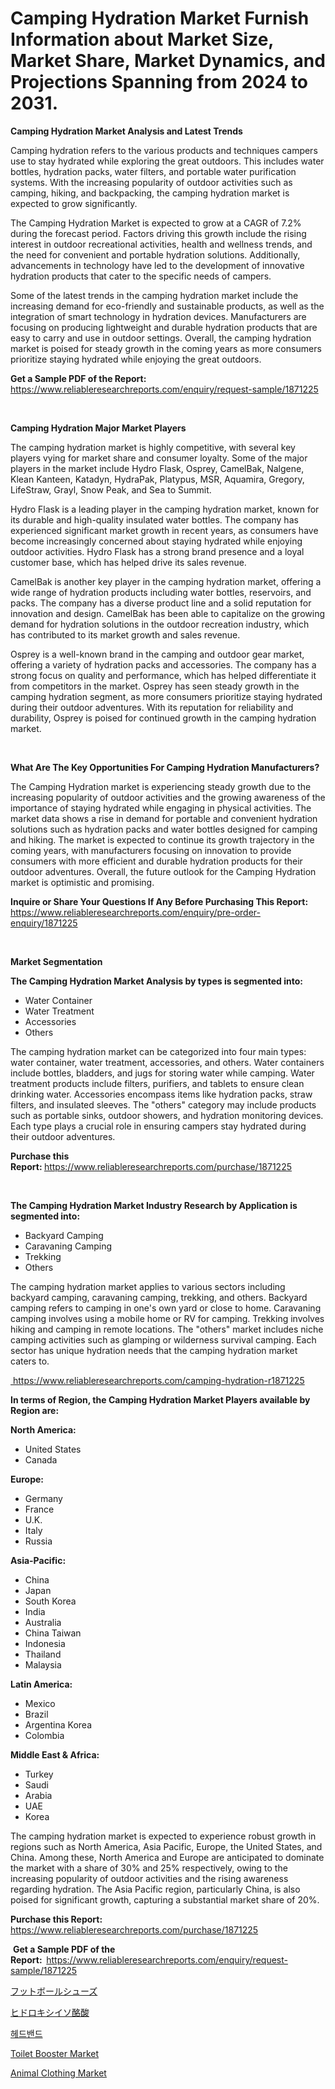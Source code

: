<p><h1>Camping Hydration Market Furnish Information about Market Size, Market Share, Market Dynamics, and Projections Spanning from 2024 to 2031.</h1></p><p><strong>Camping Hydration Market Analysis and Latest Trends</strong></p>
<p><p>Camping hydration refers to the various products and techniques campers use to stay hydrated while exploring the great outdoors. This includes water bottles, hydration packs, water filters, and portable water purification systems. With the increasing popularity of outdoor activities such as camping, hiking, and backpacking, the camping hydration market is expected to grow significantly.</p><p>The Camping Hydration Market is expected to grow at a CAGR of 7.2% during the forecast period. Factors driving this growth include the rising interest in outdoor recreational activities, health and wellness trends, and the need for convenient and portable hydration solutions. Additionally, advancements in technology have led to the development of innovative hydration products that cater to the specific needs of campers.</p><p>Some of the latest trends in the camping hydration market include the increasing demand for eco-friendly and sustainable products, as well as the integration of smart technology in hydration devices. Manufacturers are focusing on producing lightweight and durable hydration products that are easy to carry and use in outdoor settings. Overall, the camping hydration market is poised for steady growth in the coming years as more consumers prioritize staying hydrated while enjoying the great outdoors.</p></p>
<p><strong>Get a Sample PDF of the Report:&nbsp;</strong> <a href="https://www.reliableresearchreports.com/enquiry/request-sample/1871225">https://www.reliableresearchreports.com/enquiry/request-sample/1871225</a></p>
<p>&nbsp;</p>
<p><strong>Camping Hydration Major Market Players</strong></p>
<p><p>The camping hydration market is highly competitive, with several key players vying for market share and consumer loyalty. Some of the major players in the market include Hydro Flask, Osprey, CamelBak, Nalgene, Klean Kanteen, Katadyn, HydraPak, Platypus, MSR, Aquamira, Gregory, LifeStraw, Grayl, Snow Peak, and Sea to Summit.</p><p>Hydro Flask is a leading player in the camping hydration market, known for its durable and high-quality insulated water bottles. The company has experienced significant market growth in recent years, as consumers have become increasingly concerned about staying hydrated while enjoying outdoor activities. Hydro Flask has a strong brand presence and a loyal customer base, which has helped drive its sales revenue.</p><p>CamelBak is another key player in the camping hydration market, offering a wide range of hydration products including water bottles, reservoirs, and packs. The company has a diverse product line and a solid reputation for innovation and design. CamelBak has been able to capitalize on the growing demand for hydration solutions in the outdoor recreation industry, which has contributed to its market growth and sales revenue.</p><p>Osprey is a well-known brand in the camping and outdoor gear market, offering a variety of hydration packs and accessories. The company has a strong focus on quality and performance, which has helped differentiate it from competitors in the market. Osprey has seen steady growth in the camping hydration segment, as more consumers prioritize staying hydrated during their outdoor adventures. With its reputation for reliability and durability, Osprey is poised for continued growth in the camping hydration market.</p></p>
<p>&nbsp;</p>
<p><strong>What Are The Key Opportunities For Camping Hydration Manufacturers?</strong></p>
<p><p>The Camping Hydration market is experiencing steady growth due to the increasing popularity of outdoor activities and the growing awareness of the importance of staying hydrated while engaging in physical activities. The market data shows a rise in demand for portable and convenient hydration solutions such as hydration packs and water bottles designed for camping and hiking. The market is expected to continue its growth trajectory in the coming years, with manufacturers focusing on innovation to provide consumers with more efficient and durable hydration products for their outdoor adventures. Overall, the future outlook for the Camping Hydration market is optimistic and promising.</p></p>
<p><strong>Inquire or Share Your Questions If Any Before Purchasing This Report:</strong> <a href="https://www.reliableresearchreports.com/enquiry/pre-order-enquiry/1871225">https://www.reliableresearchreports.com/enquiry/pre-order-enquiry/1871225</a></p>
<p>&nbsp;</p>
<p><strong>Market Segmentation</strong></p>
<p><strong>The Camping Hydration Market Analysis by types is segmented into:</strong></p>
<p><ul><li>Water Container</li><li>Water Treatment</li><li>Accessories</li><li>Others</li></ul></p>
<p><p>The camping hydration market can be categorized into four main types: water container, water treatment, accessories, and others. Water containers include bottles, bladders, and jugs for storing water while camping. Water treatment products include filters, purifiers, and tablets to ensure clean drinking water. Accessories encompass items like hydration packs, straw filters, and insulated sleeves. The "others" category may include products such as portable sinks, outdoor showers, and hydration monitoring devices. Each type plays a crucial role in ensuring campers stay hydrated during their outdoor adventures.</p></p>
<p><strong>Purchase this Report:&nbsp;</strong><a href="https://www.reliableresearchreports.com/purchase/1871225">https://www.reliableresearchreports.com/purchase/1871225</a></p>
<p>&nbsp;</p>
<p><strong>The Camping Hydration Market Industry Research by Application is segmented into:</strong></p>
<p><ul><li>Backyard Camping</li><li>Caravaning Camping</li><li>Trekking</li><li>Others</li></ul></p>
<p><p>The camping hydration market applies to various sectors including backyard camping, caravaning camping, trekking, and others. Backyard camping refers to camping in one's own yard or close to home. Caravaning camping involves using a mobile home or RV for camping. Trekking involves hiking and camping in remote locations. The "others" market includes niche camping activities such as glamping or wilderness survival camping. Each sector has unique hydration needs that the camping hydration market caters to.</p></p>
<p><a href="https://www.reliableresearchreports.com/camping-hydration-r1871225">&nbsp;https://www.reliableresearchreports.com/camping-hydration-r1871225</a></p>
<p><strong>In terms of Region, the Camping Hydration Market Players available by Region are:</strong></p>
<p>
    <p> <strong> North America: </strong>
        <ul>
            <li>United States</li>
            <li>Canada</li>
        </ul>
        </p> 
    <p> <strong> Europe: </strong>
        <ul>
            <li>Germany</li>
            <li>France</li>
            <li>U.K.</li>
            <li>Italy</li>
            <li>Russia</li>
        </ul>
        </p> 
    <p> <strong> Asia-Pacific: </strong>
        <ul>
            <li>China</li>
            <li>Japan</li>
            <li>South Korea</li>
            <li>India</li>
            <li>Australia</li>
            <li>China Taiwan</li>
            <li>Indonesia</li>
            <li>Thailand</li>
            <li>Malaysia</li>
        </ul>
        </p> 
    <p> <strong> Latin America: </strong>
        <ul>
            <li>Mexico</li>
            <li>Brazil</li>
            <li>Argentina Korea</li>
            <li>Colombia</li>
        </ul>
        </p> 
    <p> <strong> Middle East & Africa: </strong>
        <ul>
            <li>Turkey</li>
            <li>Saudi</li>
            <li>Arabia</li>
            <li>UAE</li>
            <li>Korea</li>
        </ul>
    </p>
    </p>
<p><p>The camping hydration market is expected to experience robust growth in regions such as North America, Asia Pacific, Europe, the United States, and China. Among these, North America and Europe are anticipated to dominate the market with a share of 30% and 25% respectively, owing to the increasing popularity of outdoor activities and the rising awareness regarding hydration. The Asia Pacific region, particularly China, is also poised for significant growth, capturing a substantial market share of 20%.</p></p>
<p><strong>Purchase this Report: </strong><a href="https://www.reliableresearchreports.com/purchase/1871225">https://www.reliableresearchreports.com/purchase/1871225</a></p>
<p>&nbsp;<strong>Get a Sample PDF of the Report:&nbsp;&nbsp;</strong><a href="https://www.reliableresearchreports.com/enquiry/request-sample/1871225">https://www.reliableresearchreports.com/enquiry/request-sample/1871225</a></p>
<p><strong></strong></p>
<p><p><a href="https://medium.com/@scotttyesha/%E6%AC%A1%E3%81%AE%E6%96%87%E3%82%92%E6%97%A5%E6%9C%AC%E8%AA%9E%E3%81%AB%E7%BF%BB%E8%A8%B3%E3%81%97%E3%81%A6%E3%81%8F%E3%81%A0%E3%81%95%E3%81%84-%E8%A3%BD%E5%93%81%E3%82%BF%E3%82%A4%E3%83%97-%E3%82%A2%E3%83%97%E3%83%AA%E3%82%B1%E3%83%BC%E3%82%B7%E3%83%A7%E3%83%B3-%E5%9C%B0%E5%9F%9F-%E4%BC%81%E6%A5%AD%E5%88%A5%E3%81%AE%E3%82%B0%E3%83%AD%E3%83%BC%E3%83%90%E3%83%AB%E3%83%95%E3%83%83%E3%83%88%E3%83%9C%E3%83%BC%E3%83%AB%E3%82%B7%E3%83%A5%E3%83%BC%E3%82%BA%E5%B8%82%E5%A0%B4-db38bb29f3ae">フットボールシューズ</a></p><p><a href="https://medium.com/@khkjaxbn36/%E3%83%92%E3%83%89%E3%83%AD%E3%82%AD%E3%82%B7%E3%82%A4%E3%82%BD%E9%85%AA%E9%85%B8%E5%B8%82%E5%A0%B4-%E3%82%B0%E3%83%AD%E3%83%BC%E3%83%90%E3%83%AB%E3%81%8A%E3%82%88%E3%81%B3%E5%9C%B0%E5%9F%9F%E5%88%A5%E3%81%AE%E5%88%86%E6%9E%90-%E5%9C%B0%E5%9F%9F-%E5%9B%BD%E3%83%AC%E3%83%99%E3%83%AB%E3%81%AE%E5%88%86%E6%9E%90-%E3%81%8A%E3%82%88%E3%81%B3%E7%AB%B6%E4%BA%89%E7%8A%B6%E6%B3%81%E3%81%AB%E7%84%A6%E7%82%B9%E3%82%92%E5%BD%93%E3%81%A6%E3%82%8B-a56b0b4948a6">ヒドロキシイソ酪酸</a></p><p><a href="https://medium.com/@iarhbiqv81/%ED%97%A4%EB%93%9C%EB%B0%B4%EB%93%9C-%EC%8B%9C%EC%9E%A5-%EB%8F%99%ED%96%A5-%EC%8B%9C%EC%9E%A5-%EC%84%B8%EB%B6%84%ED%99%94%EC%9D%98-%EC%83%81%EC%84%B8%ED%95%9C-%EC%97%B0%EA%B5%AC-%EB%B0%8F-%EC%8B%A0%ED%9D%A5-%ED%8A%B8%EB%A0%8C%EB%93%9C%EC%9D%98-%EC%A4%91%EC%9A%94%EC%84%B1-%EB%B6%84%EC%84%9D-633556cd6777?postPublishedType=initial">헤드밴드</a></p><p><a href="https://github.com/ranaacryptoaddmin/Market-Research-Report-List-1/blob/main/toilet-booster-market.md">Toilet Booster Market</a></p><p><a href="https://github.com/jadenRaynor/Market-Research-Report-List-1/blob/main/animal-clothing-market.md">Animal Clothing Market</a></p></p>